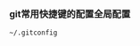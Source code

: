 <!--
 * @Author: 27
 * @LastEditors: 27
 * @Date: 2020-04-14 09:04:39
 * @LastEditTime: 2020-04-14 09:05:27
 * @FilePath: /self-article/content/技术杂篇/git全局快捷键.md
 * @description: type some description
 -->
### git常用快捷键的配置全局配置
```
~/.gitconfig
```
